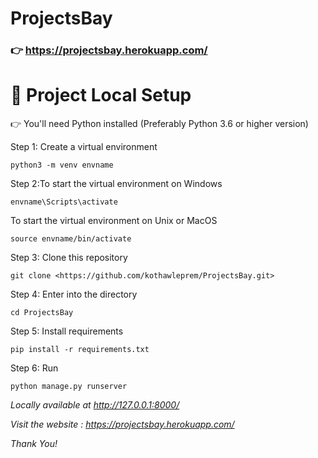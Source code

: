 # ProjectsBay
### 👉 https://projectsbay.herokuapp.com/


# 👋 Project Local Setup

👉 You'll need Python installed (Preferably Python 3.6 or higher version)

Step 1: Create a virtual environment

```
python3 -m venv envname

```

Step 2:To start the virtual environment on Windows

```
envname\Scripts\activate

```

To start the virtual environment on Unix or MacOS

```
source envname/bin/activate

```

Step 3: Clone this repository

```
git clone <https://github.com/kothawleprem/ProjectsBay.git>

```

Step 4: Enter into the directory

```
cd ProjectsBay

```

Step 5: Install requirements

```
pip install -r requirements.txt

```

Step 6: Run

```
python manage.py runserver

```

*Locally available at http://127.0.0.1:8000/*

*Visit the website : https://projectsbay.herokuapp.com/*

*Thank You!*
